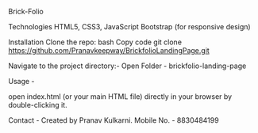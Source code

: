 Brick-Folio

Technologies
HTML5, CSS3, JavaScript
Bootstrap (for responsive design)

Installation
Clone the repo:
bash
Copy code
git clone https://github.com/Pranavkeepway/BrickfolioLandingPage.git

Navigate to the project directory:- Open Folder - brickfolio-landing-page


Usage -

open index.html (or your main HTML file) directly in your browser by double-clicking it.

Contact -
Created by Pranav Kulkarni.
Mobile No. - 8830484199
